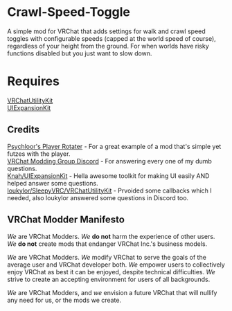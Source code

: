 # Crawl-Speed-Toggle
A simple mod for VRChat that adds settings for walk and crawl speed toggles with configurable speeds (capped at the world speed of course), regardless of your height from the ground. For when worlds have risky functions disabled but you just want to slow down.

# Requires
[VRChatUtilityKit](https://github.com/loukylor/VRC-Mods/tree/main/VRChatUtilityKit)  
[UIExpansionKit](https://github.com/knah/VRCMods/tree/master/UIExpansionKit)

## Credits
[Psychloor's Player Rotater](https://github.com/Psychloor/PlayerRotater) - For a great example of a mod that's simple yet futzes with the player.  
[VRChat Modding Group Discord](https://discord.com/invite/vrcmg) - For answering every one of my dumb questions.  
[Knah/UIExpansionKit](https://github.com/knah/VRCMods/tree/master/UIExpansionKit) - Hella awesome toolkit for making UI easily AND helped answer some questions.  
[loukylor/SleepyVRC/VRChatUtilityKit](https://github.com/loukylor/VRC-Mods/tree/main/VRChatUtilityKit) - Prvoided some callbacks which I needed, also loukylor answered some questions in Discord too.

## VRChat Modder Manifesto
*We* are VRChat Modders. *We* **do not** harm the experience of other users. *We* **do not** create mods that endanger VRChat Inc.'s business models.

*We* are VRChat Modders. *We* modify VRChat to serve the goals of the average user and VRChat developer both. *We* empower users to collectively enjoy VRChat as best it can be enjoyed, despite technical difficulties. *We* strive to create an accepting environment for users of all backgrounds.

*We* are VRChat Modders, and *we* envision a future VRChat that will nullify any need for us, or the mods we create.
